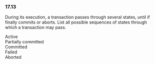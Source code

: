 ### 17.13

During its execution, a transaction passes through several states, until if finally commits or aborts. List all possible sequences of states through which a transaction may pass.

Active   
Partially committed   
Committed   
Failed   
Aborted   